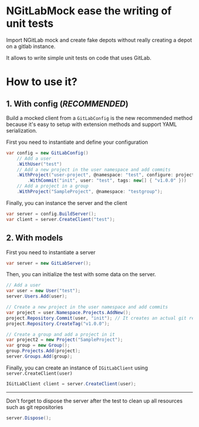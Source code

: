 # NGitLabMock ease the writing of unit tests

Import NGitLab mock and create fake depots without really
creating a depot on a gitlab instance. 

It allows to write simple unit tests on code that uses GitLab.

# How to use it?

## 1. With config (*RECOMMENDED*)

Build a mocked client from a `GitLabConfig` is the new recommended method because it's easy to setup with extension methods
and support YAML serialization.

First you need to instantiate and define your configuration

```csharp
var config = new GitLabConfig()
    // Add a user
    .WithUser("test")
    // Add a new project in the user namespace and add commits
    .WithProject("user-project", @namespace: "test", configure: project => project
        .WithCommit("init", user: "test", tags: new[] { "v1.0.0" }))
    // Add a project in a group
    .WithProject("SampleProject", @namespace: "testgroup");
```

Finally, you can instance the server and the client

```csharp
var server = config.BuildServer();
var client = server.CreateClient("test");
```

## 2. With models

First you need to instantiate a server

```csharp
var server = new GitLabServer();
```

Then, you can initialize the test with some data on the server.

```csharp
// Add a user
var user = new User("test");
server.Users.Add(user);

// Create a new project in the user namespace and add commits
var project = user.Namespace.Projects.AddNew();
project.Repository.Commit(user, "init"); // It creates an actual git repository
project.Repository.CreateTag("v1.0.0");

// Create a group and add a project in it
var project2 = new Project("SampleProject");
var group = new Group();
group.Projects.Add(project);
server.Groups.Add(group);
```

Finally, you can create an instance of `IGitLabClient` using `server.CreateClient(user)`

```csharp
IGitLabClient client = server.CreateClient(user);
```

---

Don't forget to dispose the server after the test to clean up all resources such as git repositories

```csharp
server.Dispose();
```

